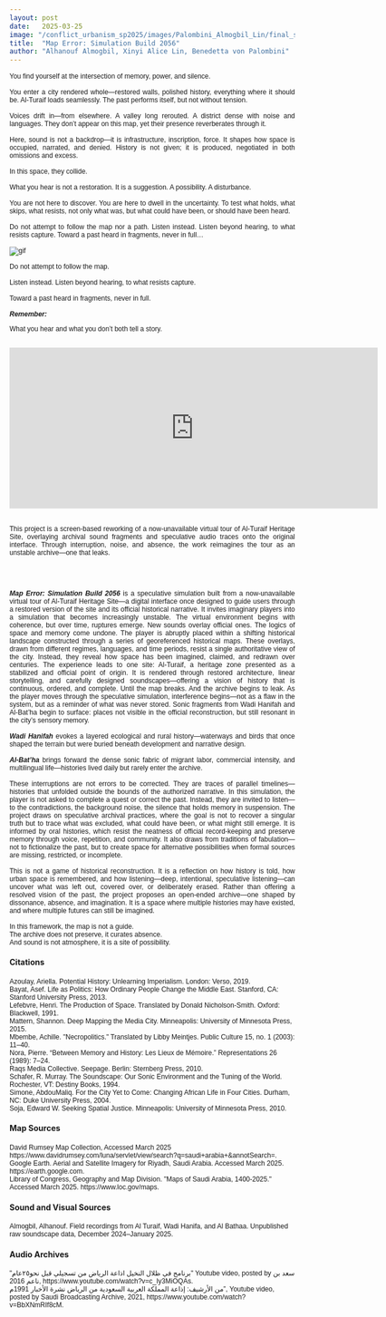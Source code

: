 ```yaml
---
layout: post
date:   2025-03-25
image: "/conflict_urbanism_sp2025/images/Palombini_Almogbil_Lin/final_saudi_main_image.png"
title:  "Map Error: Simulation Build 2056"
author: "Alhanouf Almogbil, Xinyi Alice Lin, Benedetta von Palombini"
---
```


<p style="text-align: justify; font-family: sans-serif; font-size: 12">
You find yourself at the intersection of memory, power, and silence.<br> <br> 
You enter a city rendered whole—restored walls, polished history, everything where it should be. Al-Turaif loads seamlessly. The past performs itself, but not without tension.<br> <br>
Voices drift in—from elsewhere. A valley long rerouted. A district dense with noise and languages. They don’t appear on this map, yet their presence reverberates through it.<br> <br>
Here, sound is not a backdrop—it is infrastructure, inscription, force. It shapes how space is occupied, narrated, and denied. History is not given; it is produced, negotiated in both omissions and excess.<br> <br> 
In this space, they collide.<br> <br>
What you hear is not a restoration. It is a suggestion. A possibility. A disturbance.<br> <br>
You are not here to discover. You are here to dwell in the uncertainty. To test what holds, what skips, what resists, not only what was, but what could have been, or should have been heard.<br> <br>
Do not attempt to follow the map nor a path. Listen instead. Listen beyond hearing, to what resists capture. Toward a past heard in fragments, never in full…<br> <br>

<img src="/conflict_urbanism_sp2025/images/Palombini_Almogbil_Lin/saudi_map_10.gif" alt="gif" style="max-width:100%;">

<br>
<p style="text-align: justify; font-family: sans-serif;font-size: 12">
Do not attempt to follow the map. <br> <br>
Listen instead. Listen beyond hearing, to what resists capture.<br> <br>
Toward a past heard in fragments, never in full.
<br><br>
<b><i>Remember:</i></b> 
<p style="text-align: justify; font-family: sans-serif;font-size: 12">
What you hear and what you don’t both tell a story.
<br> <br>
</p>

<div style="width: 650px; margin: 0 auto; position: relative; padding-top: 56.25%;">
  <iframe 
    src="https://player.vimeo.com/video/1081337851?h=5731bd1905&title=0&byline=0&portrait=0&badge=0&autopause=0&autoplay=1&muted=1&loop=1&background=0&player_id=0&app_id=58479" 
    frameborder="0" 
    allow="autoplay; fullscreen; picture-in-picture; clipboard-write; encrypted-media" 
    allowfullscreen 
    style="position: absolute; top: 0; left: 0; width: 100%; height: 100%;" 
    title="Final 0504 vers 2">
  </iframe>
</div>
<script src="https://player.vimeo.com/api/player.js"></script>
<br>
<p style="text-align: justify; font-family: sans-serif;font-size: 12">
This project is a screen-based reworking of a now-unavailable virtual tour of Al-Turaif Heritage Site, overlaying archival sound fragments and speculative audio traces onto the original interface. Through interruption, noise, and absence, the work reimagines the tour as an unstable archive—one that leaks.
</p>
<br>
<br>
<p style="text-align: justify; font-family: sans-serif;font-size: 12">
<b><i>Map Error: Simulation Build 2056</i></b> is a speculative simulation built from a now-unavailable virtual tour of Al-Turaif Heritage Site—a digital interface once designed to guide users through a restored version of the site and its official historical narrative.
It invites imaginary players into a simulation that becomes increasingly unstable. The virtual environment begins with coherence, but over time, ruptures emerge. New sounds overlay official ones. The logics of space and memory come undone.
The player is abruptly placed within a shifting historical landscape constructed through a series of georeferenced historical maps. These overlays, drawn from different regimes, languages, and time periods, resist a single authoritative view of the city. Instead, they reveal how space has been imagined, claimed, and redrawn over centuries.
The experience leads to one site: Al-Turaif, a heritage zone presented as a stabilized and official point of origin. It is rendered through restored architecture, linear storytelling, and carefully designed soundscapes—offering a vision of history that is continuous, ordered, and complete.
Until the map breaks.
 And the archive begins to leak.
As the player moves through the speculative simulation, interference begins—not as a flaw in the system, but as a reminder of what was never stored. Sonic fragments from Wadi Hanifah and Al-Bat’ha begin to surface: places not visible in the official reconstruction, but still resonant in the city’s sensory memory.<br><br>
<b><i>Wadi Hanifah</i></b> evokes a layered ecological and rural history—waterways and birds that once shaped the terrain but were buried beneath development and narrative design.<br><br>
<b><i>Al-Bat’ha</i></b> brings forward the dense sonic fabric of migrant labor, commercial intensity, and multilingual life—histories lived daily but rarely enter the archive.<br><br>
These interruptions are not errors to be corrected. They are traces of parallel timelines—histories that unfolded outside the bounds of the authorized narrative. In this simulation, the player is not asked to complete a quest or correct the past. Instead, they are invited to listen—to the contradictions, the background noise, the silence that holds memory in suspension.
The project draws on speculative archival practices, where the goal is not to recover a singular truth but to trace what was excluded, what could have been, or what might still emerge. It is informed by oral histories, which resist the neatness of official record-keeping and preserve memory through voice, repetition, and community. It also draws from traditions of fabulation—not to fictionalize the past, but to create space for alternative possibilities when formal sources are missing, restricted, or incomplete.<br><br>
This is not a game of historical reconstruction.
 It is a reflection on how history is told, how urban space is remembered, and how listening—deep, intentional, speculative listening—can uncover what was left out, covered over, or deliberately erased.
Rather than offering a resolved vision of the past, the project proposes an open-ended archive—one shaped by dissonance, absence, and imagination. It is a space where multiple histories may have existed, and where multiple futures can still be imagined.<br><br>
In this framework, the map is not a guide.<br>
 The archive does not preserve, it curates absence.<br>
 And sound is not atmosphere, it is a site of possibility.<br>

<h4>Citations</h4>
<p style="text-align: left; font-family: sans-serif; font-size: 12">
Azoulay, Ariella. Potential History: Unlearning Imperialism. London: Verso, 2019.<br>
Bayat, Asef. Life as Politics: How Ordinary People Change the Middle East. Stanford, CA: Stanford University Press, 2013.<br>
Lefebvre, Henri. The Production of Space. Translated by Donald Nicholson-Smith. Oxford: Blackwell, 1991.<br>
Mattern, Shannon. Deep Mapping the Media City. Minneapolis: University of Minnesota Press, 2015.<br>
Mbembe, Achille. "Necropolitics." Translated by Libby Meintjes. Public Culture 15, no. 1 (2003): 11–40.<br>
Nora, Pierre. “Between Memory and History: Les Lieux de Mémoire.” Representations 26 (1989): 7–24.<br>
Raqs Media Collective. Seepage. Berlin: Sternberg Press, 2010.<br>
Schafer, R. Murray. The Soundscape: Our Sonic Environment and the Tuning of the World. Rochester, VT: Destiny Books, 1994.<br>
Simone, AbdouMaliq. For the City Yet to Come: Changing African Life in Four Cities. Durham, NC: Duke University Press, 2004.<br>
Soja, Edward W. Seeking Spatial Justice. Minneapolis: University of Minnesota Press, 2010.<br>
</p>

<h4>Map Sources</h4>
<p style="text-align: left; font-family: sans-serif; font-size: 12">
David Rumsey Map Collection, Accessed March 2025 https://www.davidrumsey.com/luna/servlet/view/search?q=saudi+arabia+&annotSearch=.<br> 
Google Earth. Aerial and Satellite Imagery for Riyadh, Saudi Arabia. Accessed March 2025. https://earth.google.com.<br>
Library of Congress, Geography and Map Division. "Maps of Saudi Arabia, 1400-2025." Accessed March 2025. https://www.loc.gov/maps.<br>
</p>

<h4>Sound and Visual Sources</h4>
<p style="text-align: left; font-family: sans-serif; font-size: 12">
Almogbil, Alhanouf. Field recordings from Al Turaif, Wadi Hanifa, and Al Bathaa. Unpublished raw soundscape data, December 2024–January 2025.<br>

<h4>Audio Archives</h4>
<p style="text-align: left; font-family: sans-serif; font-size: 12">
"برنامج في ظلال النخيل اذاعة الرياض من تسجيلي قبل نحو٢٥عام" Youtube video, posted by سعد بن ناعم  2016, https://www.youtube.com/watch?v=c_Iy3MiOQAs.<br>
من الأرشيف: إذاعة المملكة العربية السعودية من الرياض نشرة الأخبار 1991م”, Youtube video, posted by Saudi Broadcasting Archive, 2021, https://www.youtube.com/watch?v=BbXNmRIf8cM.<br>
 

